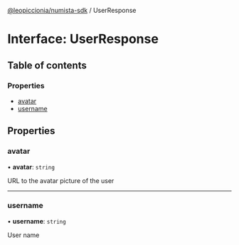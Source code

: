 [@leopiccionia/numista-sdk](../README.md) / UserResponse

# Interface: UserResponse

## Table of contents

### Properties

- [avatar](UserResponse.md#avatar)
- [username](UserResponse.md#username)

## Properties

### avatar

• **avatar**: `string`

URL to the avatar picture of the user

___

### username

• **username**: `string`

User name
